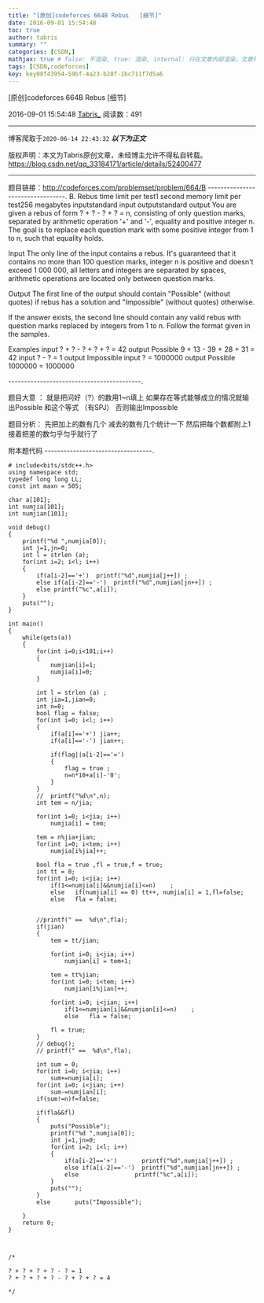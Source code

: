 ```yaml
---
title: "[原创]codeforces 664B Rebus   [细节]"
date: 2016-09-01 15:54:48
toc: true
author: tabris
summary: ""
categories: [CSDN,]
mathjax: true # false: 不渲染, true: 渲染, internal: 只在文章内部渲染，文章列表中不渲染
tags: [CSDN,codeforces]
key: key08f43954-59bf-4a23-b28f-1bc711f7d5a6
---
```


[原创]codeforces 664B Rebus   [细节]

2016-09-01 15:54:48  [Tabris_](https://me.csdn.net/qq_33184171) 阅读数：491

---

博客爬取于`2020-06-14 22:43:32`
***以下为正文***

版权声明：本文为Tabris原创文章，未经博主允许不得私自转载。
https://blog.csdn.net/qq_33184171/article/details/52400477

<!-- more -->

---

题目链接：http://codeforces.com/problemset/problem/664/B
---------------------------------.
B. Rebus
time limit per test1 second
memory limit per test256 megabytes
inputstandard input
outputstandard output
You are given a rebus of form ? + ? - ? + ? = n, consisting of only question marks, separated by arithmetic operation '+' and '-', equality and positive integer n. The goal is to replace each question mark with some positive integer from 1 to n, such that equality holds.

Input
The only line of the input contains a rebus. It's guaranteed that it contains no more than 100 question marks, integer n is positive and doesn't exceed 1 000 000, all letters and integers are separated by spaces, arithmetic operations are located only between question marks.

Output
The first line of the output should contain "Possible" (without quotes) if rebus has a solution and "Impossible" (without quotes) otherwise.

If the answer exists, the second line should contain any valid rebus with question marks replaced by integers from 1 to n. Follow the format given in the samples.

Examples
input
? + ? - ? + ? + ? = 42
output
Possible
9 + 13 - 39 + 28 + 31 = 42
input
? - ? = 1
output
Impossible
input
? = 1000000
output
Possible
1000000 = 1000000

------------------------------------------.

题目大意  ：
就是把问好（?）的数用1~n填上  如果存在等式能够成立的情况就输出Possible  和这个等式 （有SPJ）
否则输出Impossible

题目分析：
		 先把加上的数有几个  减去的数有几个统计一下
		 然后把每个数都附上1
		 接着把差的数匀乎匀乎就行了


附本题代码
----------------------------------.
```
# include<bits/stdc++.h>
using namespace std;
typedef long long LL;
const int maxn = 505;

char a[101];
int numjia[101];
int numjian[101];

void debug()
{
    printf("%d ",numjia[0]);
    int j=1,jn=0;
    int l = strlen (a);
    for(int i=2; i<l; i++)
    {
        if(a[i-2]=='+')  printf("%d",numjia[j++]) ;
        else if(a[i-2]=='-')  printf("%d",numjian[jn++]) ;
        else printf("%c",a[i]);
    }
    puts("");
}

int main()
{
    while(gets(a))
    {
        for(int i=0;i<101;i++)
        {
            numjian[i]=1;
            numjia[i]=0;
        }

        int l = strlen (a) ;
        int jia=1,jian=0;
        int n=0;
        bool flag = false;
        for(int i=0; i<l; i++)
        {
            if(a[i]=='+') jia++;
            if(a[i]=='-') jian++;

            if(flag||a[i-2]=='=')
            {
                flag = true ;
                n=n*10+a[i]-'0';
            }
        }
        //  printf("%d\n",n);
        int tem = n/jia;

        for(int i=0; i<jia; i++)
            numjia[i] = tem;

        tem = n%jia+jian;
        for(int i=0; i<tem; i++)
            numjia[i%jia]++;

        bool fla = true ,fl = true,f = true;
        int tt = 0;
        for(int i=0; i<jia; i++)
            if(1<=numjia[i]&&numjia[i]<=n)    ;
            else   if(numjia[i] == 0) tt++, numjia[i] = 1,fl=false;
            else   fla = false;


        //printf(" ==  %d\n",fla);
        if(jian)
        {
            tem = tt/jian;

            for(int i=0; i<jia; i++)
                numjian[i] = tem+1;

            tem = tt%jian;
            for(int i=0; i<tem; i++)
                numjian[i%jian]++;

            for(int i=0; i<jian; i++)
                if(1<=numjian[i]&&numjian[i]<=n)    ;
                else   fla = false;

            fl = true;
        }
        // debug();
        // printf(" ==  %d\n",fla);

        int sum = 0;
        for(int i=0; i<jia; i++)
            sum+=numjia[i];
        for(int i=0; i<jian; i++)
            sum-=numjian[i];
        if(sum!=n)f=false;

        if(fla&&fl)
        {
            puts("Possible");
            printf("%d ",numjia[0]);
            int j=1,jn=0;
            for(int i=2; i<l; i++)
            {
                if(a[i-2]=='+')       printf("%d",numjia[j++]) ;
                else if(a[i-2]=='-')  printf("%d",numjian[jn++]) ;
                else                printf("%c",a[i]);
            }
            puts("");
        }
        else       puts("Impossible");

    }
    return 0;
}



/*

? + ? + ? + ? - ? = 1
? + ? + ? + ? - ? + ? + ? = 4

*/



```
